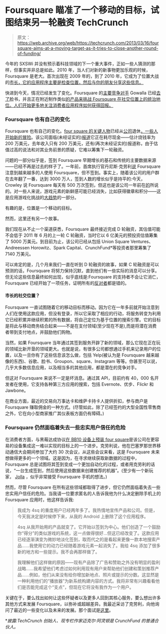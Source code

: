 # Foursquare 瞄准了一个移动的目标，试图结束另一轮融资 TechCrunch

> 原文：<https://web.archive.org/web/https://techcrunch.com/2013/03/16/foursquare-aims-at-a-moving-target-as-it-tries-to-close-another-round-of-funding/>

今年的 SXSWi 并没有预示着科技领域的下一个重大事件，正如一些人猜测的那样，但事实并非总是如此。2010 年，当人们对新的新事物更加乐观的时候，Foursquare 是老大。首次出现在 2009 年的，到了 2010 年，它成为了位置大战的[市长，它的应用程序主要是检查位置，然后与你的朋友分享这些信息。](https://web.archive.org/web/20221124031020/https://beta.techcrunch.com/2010/02/25/location-sxsw/)

快进到今天，情况已经发生了变化。Foursquare 的[主要竞争对手](https://web.archive.org/web/20221124031020/https://medium.com/work-education/6152adc41de9) Gowalla 已经[去了](https://web.archive.org/web/20221124031020/https://beta.techcrunch.com/2011/12/02/report-facebook-has-acquired-gowalla/)脸书，并且正在附近制作类似[的产品来挑战 Foursquare 在社交位置上的统治地位。人们开始更多地关注消费者应用程序如何获得回报。](https://web.archive.org/web/20221124031020/https://beta.techcrunch.com/2012/12/17/facebook-nearby/)

### Foursquare 也有自己的变化

Foursquare 也有自己的变化。[four square 的关键人物](https://web.archive.org/web/20221124031020/http://allthingsd.com/20120529/morgan-missen-departs-foursquare-to-start-silicon-valley-talent-agency/)已经从[公司](https://web.archive.org/web/20221124031020/https://beta.techcrunch.com/2012/11/29/foursquares-first-designer-mari-sheibley-decides-to-check-out-after-four-years/)退休[，一些人开始](https://web.archive.org/web/20221124031020/http://naveenium.com/stream/next)[新的冒险](https://web.archive.org/web/20221124031020/https://beta.techcrunch.com/2012/11/27/ex-foursquare-designers-focus-on-sunrise-want-you-to-do-more-with-your-calendar/)。该公司面临(未经证实的)[报道](https://web.archive.org/web/20221124031020/http://www.crainsnewyork.com/article/20130120/TECHNOLOGY/301209972)它正在耗尽现金——估计烧钱率为 200 万美元，去年收入只有 200 万美元，还有(再次未经证实的)报道称，由于估值过高的说法和对其业务前景的质疑，它难以筹集下一轮融资。

问题的一部分似乎是，签到 Foursquare 早期增长的基石和传统的主要数据来源——已经不再是过去的样子了。一年前，首席执行官丹尼斯·克劳利[说](https://web.archive.org/web/20221124031020/https://beta.techcrunch.com/2012/03/02/foursquares-inflection-point-people-using-the-app-but-not-checking-in/) Foursquare 注意到越来越多的人使用 Foursquare，但不签到。事实上，随着该公司的用户群在去年翻了一番，达到 3000 万人，签到人数的增长似乎是持平的:今天，Crowley 说 Foursquare 每天有 500 万次签到，但这也是该公司一年前在[的](https://web.archive.org/web/20221124031020/http://mashable.com/2012/02/28/foursquare-hq-tour/)所说的。对一些人来说，游戏元素的新鲜感可能已经消失，比如获得徽章和积分——这是应用游戏化挑战的[大趋势](https://web.archive.org/web/20221124031020/https://beta.techcrunch.com/2012/11/27/badges-beware-80-of-gamification-apps-will-end-up-being-losers-says-gartner/)的一部分。

有趣的是，位置是一个移动的目标。

然而，这里还有另一个故事。

我们现在从不止一个渠道获悉，Foursquare 最终接近完成 D 轮融资，其估值可能不会低于 2011 年 6 月的上一轮 C 轮融资，当时它以 6 亿美元的预投资估值筹集了 5000 万美元。到目前为止，该公司已经从包括 Union Square Ventures、Andreessen Horowitz、Spark Capital、CrunchFund*等投资者那里筹集了 7140 万美元。

可以肯定的是，几个月来我们一直在听到 D 轮融资的故事，如果 C 轮融资是可以预测的话，Foursquare 将努力保持沉默，直到他们有一些实际的消息可以分享。但无论这些信息最终如何出现，似乎底线是:Foursquare 的支持者不会让它消亡，Foursquare 已经开始了一项任务，证明所有的[反对者](https://web.archive.org/web/20221124031020/https://twitter.com/dens/status/264496072574001152)都是错的。

#### 市长的社交位置？

Foursquare 一直试图随着它的移动目标而移动。因为它在一年多前就开始注意到人们在使用这款应用，但没有登录，所以它采取了相应的行动，将服务转变为利用它已经积累并继续积累的所有数据，将自己定位为基于位置的搜索引擎。它的目标是将此与移动商务结合起来——不是在支付领域(至少现在不是),而是将潜在消费者带到支付地点，并鼓励他们购物。

当然，如果 Foursquare 当年通过其签到服务开辟了新的领域，那么它现在正在玩的领域比新开垦的领域更大。也就是说，有很多公司都想通过手机来记录用户的位置，以及一旦你有了这些信息该怎么做，包括 Yelp(被认为是 Foursquare 越来越像的东西)、谷歌、脸书、Groupon、square、Instagram 等等。你甚至可以说，几乎大多数信息应用，以及相当多的其他应用，都是潜在的竞争对手。

但这对 Foursquare 来说不一定是坏消息。通过其 API，目前约有 40，000 名开发者在使用，它支持各种第三方应用的搜索，包括 Evernote、优步、Flickr 和 Jawbone。

在商业方面，最近的交易向万事达卡和维萨卡持卡人提供折扣，参与商户是 Foursquare 赚取佣金的一种方式。(尽管如此，除了已经签约的大型全国性零售商之外，它在向小型商家推广其仪表板方面仍有障碍。)

### Foursquare 仍然面临着失去一些忠实用户信任的危险

在消费者方面，与黑莓达成协议[在 BB10 设备上预装 four square](https://web.archive.org/web/20221124031020/http://aboutfoursquare.com/blackberry-10-devices-will-come-preloaded-with-foursquare/)是该公司在更容易的设备集成这一难以实现的目标上的一个进步。克劳利说，他在巴塞罗那世界移动通信大会期间参加了大约 30 次会议，从这些会议来看，这是 Foursquare 未来想做得更多的一个领域。这是因为，在寻求继续获取新数据的过程中，Foursquare 总是试图将其签到变成一个更加自动化的过程，或者用克劳利的话说，“一台生成签到，然后使用这些数据来创建推荐的机器”。(至少有一个新玩家， [Jolla](https://web.archive.org/web/20221124031020/https://beta.techcrunch.com/2013/03/03/jolla-ceo-interview/) ，似乎非常接受 Foursquare 手机的想法。)

然而，尽管 Foursquare 在所有这些领域都取得了进步，但它仍然面临着失去一些忠实用户信任的危险。当我请一位要求匿名的人告诉我他为什么决定删除手机上的 Foursquare 应用时，他这样告诉我:

> 我成为 4sq 的重度用户已经两年多了。我热情地宣传产品和公司。但是，今天我决定是时候停下来，从我的 Android 上删除了这个应用程序。
> 
> 4sq 从我开始用的产品就变了。它开始以签到为中心。他们创造了一个鼓励你“得分”的类似游戏的系统，这一点做得很好…但这已经改变了。这款应用已经逐渐演变为微妙地淡化签到，取而代之的是看起来更像一款本地搜索产品……我使用它的动力已经随着游戏元素一起消失了。我给 4sq 添加了很多新的地方和一些提示。我不会再那样做了。
> 
> 我理解他们这样做的原因——现有产品除了广告和赞助之外没有明显的盈利战略……我希望他们考虑过如何利用现有用户来帮助他们创建和策划推荐产品……例如，他们从来没有给你增加新地点、照片或提示的分数。这显然是一种利用他们的“播放器”为新系统构建内容的方式。我将非常有兴趣看看他们是否能完成这个“支点”，但现在它将没有我作为一个用户。

关键在于，要么找出如何让这些怀疑者以及更多人回到其核心服务，要么想出许多其他方式来发展 Foursquare，以弥补或超越差异。我最近采访了克劳利，向他询问了最近的一些变化以及未来的发展。那个面试是[这里](https://web.archive.org/web/20221124031020/https://beta.techcrunch.com/2013/03/16/interview-dennis-crowley-of-foursquare-on-social-search-platforms-and-rivals/)。

**披露:TechCrunch 创始人、现专栏作家迈克尔·阿灵顿是 CrunchFund 的普通合伙人。*